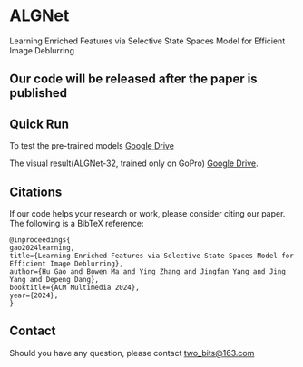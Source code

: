 # ALGNet
Learning Enriched Features via Selective State Spaces Model for Efficient Image Deblurring


##  Our code will be released after the paper is published


## Quick Run

To test the pre-trained models 
[Google Drive](https://drive.google.com/drive/folders/1WOYuuvGCDOJWo0U6PizE4780EmkxbDya?usp=sharing)


The visual result(ALGNet-32, trained only on GoPro)
[Google Drive](https://drive.google.com/drive/folders/1auM3j5Yx2HEKuDUlIJWDDlirvjnv_RvB?usp=sharing).

## Citations
If our code helps your research or work, please consider citing our paper.
The following is a BibTeX reference:

```
@inproceedings{
gao2024learning,
title={Learning Enriched Features via Selective State Spaces Model for Efficient Image Deblurring},
author={Hu Gao and Bowen Ma and Ying Zhang and Jingfan Yang and Jing Yang and Depeng Dang},
booktitle={ACM Multimedia 2024},
year={2024},
}
```


## Contact
Should you have any question, please contact two_bits@163.com

